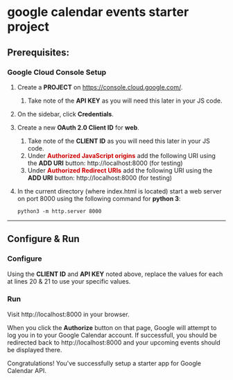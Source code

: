 # google calendar events starter project

## Prerequisites:
### Google Cloud Console Setup
1. Create a **PROJECT** on https://console.cloud.google.com/.
    1. Take note of the **API KEY** as you will need this later in your JS code.
2. On the sidebar, click **Credentials**.
3. Create a new **OAuth 2.0 Client ID** for **web**.
    1. Take note of the **CLIENT ID** as you will need this later in your JS code.
    2. Under <span style="color:#cc0000">**Authorized JavaScript origins**</span> add the following URI using the **ADD URI** button: http://localhost:8000 (for testing)
    3. Under <span style="color:#cc0000">**Authorized Redirect URIs**</span> add the following URI using the **ADD URI** button: http://localhost:8000 (for testing)
4. In the current directory (where index.html is located) start a web server on port 8000 using the following command for **python 3**:

    ```python3
    python3 -m http.server 8000
    ```
--- 

## Configure & Run

### Configure
Using the **CLIENT ID** and **API KEY** noted above, replace the values for each at lines 20 & 21 to use your specific values.

### Run

Visit http://localhost:8000 in your browser. 

When you click the **Authorize** button on that page, Google will attempt to log you in to your Google Calendar account. If successfull, you should be redirected back to http://localhost:8000 and your upcoming events should be displayed there.

Congratulations! You've successfully setup a starter app for Google Calendar API.